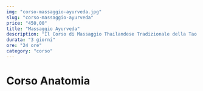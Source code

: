 ```yaml
---
img: "corso-massaggio-ayurveda.jpg"
slug: "corso-massaggio-ayurveda"
price: "450,00"
title: "Massaggio Ayurveda"
description: "Il Corso di Massaggio Thailandese Tradizionale della Tao - Scuola Nazionale di Massaggio insegna a lavorare insieme al ricevente, uniti in un doppio esercizio di stretching, mobilizzazioni articolari e linee energetiche. Il trattamento avviene su un futon a terra alternando esercizi sul corpo."
durata: "3 giorni"
ore: "24 ore"
category: "corso"
---
```


# Corso Anatomia
